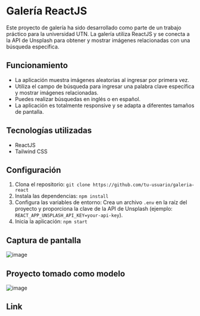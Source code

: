 # Galería ReactJS

Este proyecto de galería ha sido desarrollado como parte de un trabajo práctico para la universidad UTN. La galería utiliza ReactJS y se conecta a la API de Unsplash para obtener y mostrar imágenes relacionadas con una búsqueda específica.

## Funcionamiento

- La aplicación muestra imágenes aleatorias al ingresar por primera vez.
- Utiliza el campo de búsqueda para ingresar una palabra clave específica y mostrar imágenes relacionadas.
- Puedes realizar búsquedas en inglés o en español.
- La aplicación es totalmente responsive y se adapta a diferentes tamaños de pantalla.

## Tecnologías utilizadas

- ReactJS
- Tailwind CSS

## Configuración

1. Clona el repositorio: `git clone https://github.com/tu-usuario/galeria-react`
2. Instala las dependencias: `npm install`
3. Configura las variables de entorno: Crea un archivo `.env` en la raíz del proyecto y proporciona la clave de la API de Unsplash (ejemplo: `REACT_APP_UNSPLASH_API_KEY=your-api-key`).
4. Inicia la aplicación: `npm start`

## Captura de pantalla
![image](https://github.com/ivanleonel17/GalleryJsReact/assets/131780793/821fc514-ce58-494b-9ad6-4c059c6d3bf1)

## Proyecto tomado como modelo
![image](https://github.com/ivanleonel17/GalleryJsReact/assets/131780793/a404455b-1858-46bd-9c8c-85eeb3c83d2a)

## Link 





